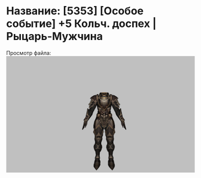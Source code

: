 # Название: [5353] [Особое событие] +5 Кольч. доспех | Рыцарь-Мужчина

Просмотр файла:
![p000006.png](p000006.png)